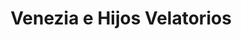---
title: "Venezia e Hijos Velatorios"
url: /ramos-mejia/venezia-e-hijos-velatorios/
shop: directores de funerarias
---